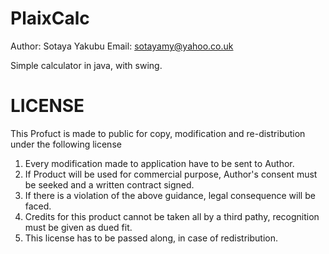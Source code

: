 PlaixCalc
=========

Author: Sotaya Yakubu
Email: sotayamy@yahoo.co.uk 

Simple calculator in java, with swing.

LICENSE
=======

This Profuct is made to public for copy, modification and re-distribution under the following license

 1. Every modification made to application have to be sent to Author.
 2. If Product will be used for commercial purpose, Author's consent must be seeked and a written contract 
    signed.
 3. If there is a violation of the above guidance, legal consequence will be faced.
 4. Credits for this product cannot be taken all by a third pathy, recognition must be given as dued fit.
 5. This license has to be passed along, in case of redistribution.
